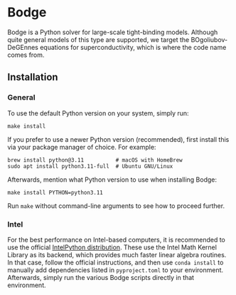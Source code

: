 # Bodge
Bodge is a Python solver for large-scale tight-binding models. Although quite
general models of this type are supported, we target the BOgoliubov-DeGEnnes
equations for superconductivity, which is where the code name comes from.

## Installation
### General
To use the default Python version on your system, simply run:

	make install

If you prefer to use a newer Python version (recommended), first install
this via your package manager of choice. For example:

	brew install python@3.11          # macOS with HomeBrew
	sudo apt install python3.11-full  # Ubuntu GNU/Linux

Afterwards, mention what Python version to use when installing Bodge:

	make install PYTHON=python3.11

Run `make` without command-line arguments to see how to proceed further.

### Intel
For the best performance on Intel-based computers, it is recommended to use
the official [IntelPython distribution][1]. These use the Intel Math Kernel
Library as its backend, which provides much faster linear algebra routines.
In that case, follow the official instructions, and then use `conda install`
to manually add dependencies listed in `pyproject.toml` to your environment.
Afterwards, simply run the various Bodge scripts directly in that environment.

[1]: https://www.intel.com/content/www/us/en/developer/tools/oneapi/distribution-for-python.html#gs.h2ajdj